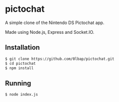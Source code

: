 # pictochat
A simple clone of the Nintendo DS Pictochat app.

Made using Node.js, Express and Socket.IO.

## Installation

```bash
$ git clone https://github.com/0lbap/pictochat.git
$ cd pictochat
$ npm install
```

## Running

```bash
$ node index.js
```
